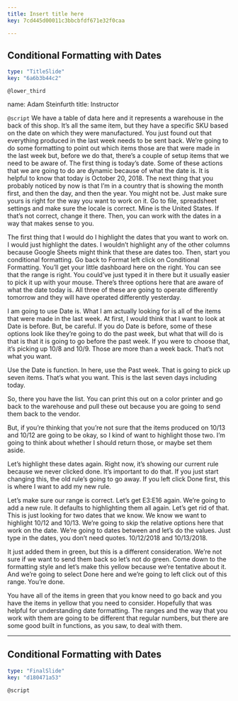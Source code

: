 ```yaml
---
title: Insert title here
key: 7cd445d00011c3bbcbfdf671e32f0caa

---
```

## Conditional Formatting with Dates

```yaml
type: "TitleSlide"
key: "6a6b3b44c2"
```

`@lower_third`

name: Adam Steinfurth
title: Instructor


`@script`
We have a table of data here and it represents a warehouse in the back of this shop. It’s all the same item, but they have a specific SKU based on the date on which they were manufactured. You just found out that everything produced in the last week needs to be sent back. We’re going to do some formatting to point out which items those are that were made in the last week but, before we do that, there’s a couple of setup items that we need to be aware of. The first thing is today’s date. Some of these actions that we are going to do are dynamic because of what the date is. It is helpful to know that today is October 20, 2018. The next thing that you probably noticed by now is that I’m in a country that is showing the month first, and then the day, and then the year. You might not be. Just make sure yours is right for the way you want to work on it. Go to file, spreadsheet settings and make sure the locale is correct. Mine is the United States. If that’s not correct, change it there. Then, you can work with the dates in a way that makes sense to you.  

The first thing that I would do I highlight the dates that you want to work on. I would just highlight the dates. I wouldn’t highlight any of the other columns because Google Sheets might think that these are dates too. Then, start you conditional formatting. Go back to Format left click on Conditional Formatting. You’ll get your little dashboard here on the right. You can see that the range is right. You could’ve just typed it in there but it usually easier to pick it up with your mouse. There’s three options here that are aware of what the date today is. All three of these are going to operate differently tomorrow and they will have operated differently yesterday. 

I am going to use Date is. What I am actually looking for is all of the items that were made in the last week. At first, I would think that I want to look at Date is before. But, be careful. If you do Date is before, some of these options look like they’re going to do the past week, but what that will do is that is that it is going to go before the past week. If you were to choose that, it’s picking up 10/8 and 10/9.  Those are more than a week back. That’s not what you want.

Use the Date is function. In here, use the Past week. That is going to pick up seven items. That’s what you want. This is the last seven days including today. 

So, there you have the list. You can print this out on a color printer and go back to the warehouse and pull these out because you are going to send them back to the vendor. 

But, if you’re thinking that you’re not sure that the items produced on 10/13 and 10/12 are going to be okay, so I kind of want to highlight those two. I’m going to think about whether I should return those, or maybe set them aside. 

Let’s highlight these dates again. Right now, it’s showing our current rule because we never clicked done. It’s important to do that. If you just start changing this, the old rule’s going to go away. If you left click Done first, this is where I want to add my new rule. 

Let’s make sure our range is correct. Let’s get E3:E16 again. We’re going to add a new rule.  It defaults to highlighting them all again. Let’s get rid of that. This is just looking for two dates that we know. We know we want to highlight 10/12 and 10/13. We’re going to skip the relative options here that work on the date. We’re going to dates between and let’s do the values. Just type in the dates, you don’t need quotes. 10/12/2018 and 10/13/2018. 

It just added them in green, but this is a different consideration. We’re not sure if we want to send them back so let’s not do green. Come down to the formatting style and let’s make this yellow because we’re tentative about it. And we’re going to select Done here and we’re going to left click out of this range. You’re done. 

You have all of the items in green that you know need to go back and you have the items in yellow that you need to consider. Hopefully that was helpful for understanding date formatting. The ranges and the way that you work with them are going to be different that regular numbers, but there are some good built in functions, as you saw, to deal with them.


---
## Conditional Formatting with Dates

```yaml
type: "FinalSlide"
key: "d180471a53"
```

`@script`



